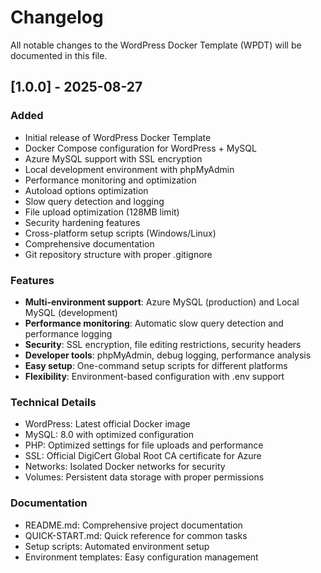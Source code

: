 # Changelog

All notable changes to the WordPress Docker Template (WPDT) will be documented in this file.

## [1.0.0] - 2025-08-27

### Added
- Initial release of WordPress Docker Template
- Docker Compose configuration for WordPress + MySQL
- Azure MySQL support with SSL encryption
- Local development environment with phpMyAdmin
- Performance monitoring and optimization
- Autoload options optimization
- Slow query detection and logging
- File upload optimization (128MB limit)
- Security hardening features
- Cross-platform setup scripts (Windows/Linux)
- Comprehensive documentation
- Git repository structure with proper .gitignore

### Features
- **Multi-environment support**: Azure MySQL (production) and Local MySQL (development)
- **Performance monitoring**: Automatic slow query detection and performance logging
- **Security**: SSL encryption, file editing restrictions, security headers
- **Developer tools**: phpMyAdmin, debug logging, performance analysis
- **Easy setup**: One-command setup scripts for different platforms
- **Flexibility**: Environment-based configuration with .env support

### Technical Details
- WordPress: Latest official Docker image
- MySQL: 8.0 with optimized configuration
- PHP: Optimized settings for file uploads and performance
- SSL: Official DigiCert Global Root CA certificate for Azure
- Networks: Isolated Docker networks for security
- Volumes: Persistent data storage with proper permissions

### Documentation
- README.md: Comprehensive project documentation
- QUICK-START.md: Quick reference for common tasks
- Setup scripts: Automated environment setup
- Environment templates: Easy configuration management

